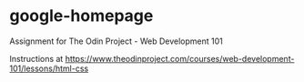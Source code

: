 # google-homepage
Assignment for The Odin Project - Web Development 101

Instructions at https://www.theodinproject.com/courses/web-development-101/lessons/html-css